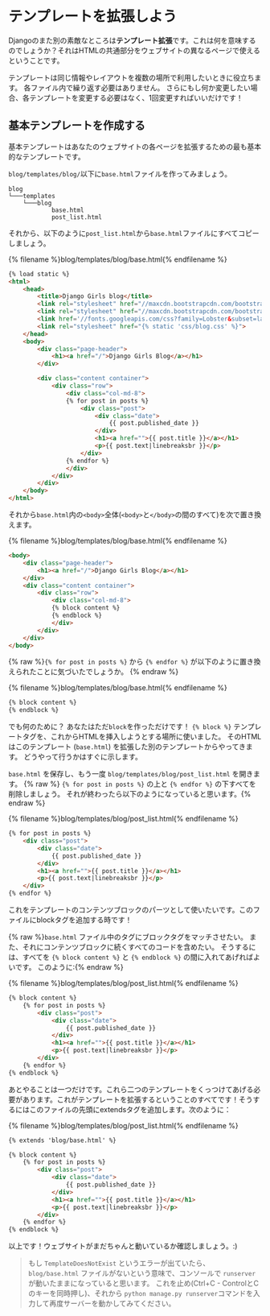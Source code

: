 # テンプレートを拡張しよう

Djangoのまた別の素敵なところは**テンプレート拡張**です。これは何を意味するのでしょうか？それはHTMLの共通部分をウェブサイトの異なるページで使えるということです。

テンプレートは同じ情報やレイアウトを複数の場所で利用したいときに役立ちます。 各ファイル内で繰り返す必要はありません。 さらにもし何か変更したい場合、各テンプレートを変更する必要はなく、1回変更すればいいだけです！

## 基本テンプレートを作成する

基本テンプレートはあなたのウェブサイトの各ページを拡張するための最も基本的なテンプレートです。

`blog/templates/blog/`以下に`base.html`ファイルを作ってみましょう。

    blog
    └───templates
        └───blog
                base.html
                post_list.html
    

それから、以下のように`post_list.html`から`base.html`ファイルにすべてコピーしましょう。

{% filename %}blog/templates/blog/base.html{% endfilename %}

```html
{% load static %}
<html>
    <head>
        <title>Django Girls blog</title>
        <link rel="stylesheet" href="//maxcdn.bootstrapcdn.com/bootstrap/3.2.0/css/bootstrap.min.css">
        <link rel="stylesheet" href="//maxcdn.bootstrapcdn.com/bootstrap/3.2.0/css/bootstrap-theme.min.css">
        <link href='//fonts.googleapis.com/css?family=Lobster&subset=latin,latin-ext' rel='stylesheet' type='text/css'>
        <link rel="stylesheet" href="{% static 'css/blog.css' %}">
    </head>
    <body>
        <div class="page-header">
            <h1><a href="/">Django Girls Blog</a></h1>
        </div>

        <div class="content container">
            <div class="row">
                <div class="col-md-8">
                {% for post in posts %}
                    <div class="post">
                        <div class="date">
                            {{ post.published_date }}
                        </div>
                        <h1><a href="">{{ post.title }}</a></h1>
                        <p>{{ post.text|linebreaksbr }}</p>
                    </div>
                {% endfor %}
                </div>
            </div>
        </div>
    </body>
</html>
```

それから`base.html`内の`<body>`全体(`<body>`と`</body>`の間のすべて)を次で置き換えます。

{% filename %}blog/templates/blog/base.html{% endfilename %}

```html
<body>
    <div class="page-header">
        <h1><a href="/">Django Girls Blog</a></h1>
    </div>
    <div class="content container">
        <div class="row">
            <div class="col-md-8">
            {% block content %}
            {% endblock %}
            </div>
        </div>
    </div>
</body>
```

{% raw %}`{% for post in posts %}` から `{% endfor %}` が以下のように置き換えられたことに気づいたでしょうか。 {% endraw %}

{% filename %}blog/templates/blog/base.html{% endfilename %}

```html
{% block content %}
{% endblock %}
```

でも何のために？ あなたはただ`block`を作っただけです！ `{% block %}` テンプレートタグを、これからHTMLを挿入しようとする場所に使いました。 そのHTMLはこのテンプレート (`base.html`) を拡張した別のテンプレートからやってきます。 どうやって行うかはすぐに示します。

`base.html` を保存し、もう一度 `blog/templates/blog/post_list.html` を開きます。 {% raw %} `{% for post in posts %}` の上と `{% endfor %}` の下すべてを削除しましょう。 それが終わったら以下のようになっていると思います。{% endraw %}

{% filename %}blog/templates/blog/post_list.html{% endfilename %}

```html
{% for post in posts %}
    <div class="post">
        <div class="date">
            {{ post.published_date }}
        </div>
        <h1><a href="">{{ post.title }}</a></h1>
        <p>{{ post.text|linebreaksbr }}</p>
    </div>
{% endfor %}
```

これをテンプレートのコンテンツブロックのパーツとして使いたいです。このファイルにblockタグを追加する時です！

{% raw %}`base.html` ファイル中のタグにブロックタグをマッチさせたい。 また、それにコンテンツブロックに続くすべてのコードを含めたい。 そうするには、すべてを `{% block content %}` と `{% endblock %}` の間に入れてあげればよいです。 このように:{% endraw %}

{% filename %}blog/templates/blog/post_list.html{% endfilename %}

```html
{% block content %}
    {% for post in posts %}
        <div class="post">
            <div class="date">
                {{ post.published_date }}
            </div>
            <h1><a href="">{{ post.title }}</a></h1>
            <p>{{ post.text|linebreaksbr }}</p>
        </div>
    {% endfor %}
{% endblock %}
```

あとやることは一つだけです。これら二つのテンプレートをくっつけてあげる必要があります。これがテンプレートを拡張するということのすべてです！そうするにはこのファイルの先頭にextendsタグを追加します。次のように：

{% filename %}blog/templates/blog/post_list.html{% endfilename %}

```html
{% extends 'blog/base.html' %}

{% block content %}
    {% for post in posts %}
        <div class="post">
            <div class="date">
                {{ post.published_date }}
            </div>
            <h1><a href="">{{ post.title }}</a></h1>
            <p>{{ post.text|linebreaksbr }}</p>
        </div>
    {% endfor %}
{% endblock %}
```

以上です！ウェブサイトがまだちゃんと動いているか確認しましょう。:)

> もし `TemplateDoesNotExist` というエラーが出ていたら、 `blog/base.html` ファイルがないという意味で、コンソールで `runserver` が動いたままになっていると思います。 これを止め(Ctrl+C - ControlとCのキーを同時押し)、それから `python manage.py runserver`コマンドを入力して再度サーバーを動かしてみてください。